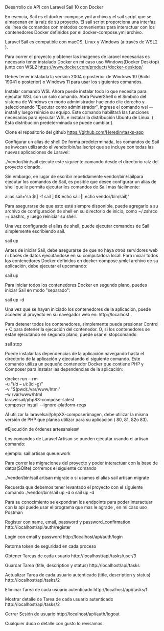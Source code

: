 Desarrollo de API con Laravel Sail 10 con Docker

En esencia, Sail es el docker-compose.yml archivo y el sail script que se almacenan en la raíz de su proyecto. El sail script proporciona una interfaz de línea de comandos con métodos convenientes para interactuar con los contenedores Docker definidos por el docker-compose.yml archivo.

Laravel Sail es compatible con macOS, Linux y Windows (a través de WSL2 ).

Para correr el proyecto y obtener las imagenes de laravel necesarias es necesario tener instalado Docker en mi caso uso Windows(Docker Desktop) junto con WSL2
https://www.docker.com/products/docker-desktop/

Debes tener instalada la versión 2004 o posterior de Windows 10 (Build 19041 o posterior) o Windows 11 para usar los siguientes comandos.

Instalar comando WSL
Ahora puede instalar todo lo que necesita para ejecutar WSL con un solo comando. Abra PowerShell o el Símbolo del sistema de Windows en modo administrador haciendo clic derecho y seleccionando "Ejecutar como administrador", ingrese el comando wsl --install y luego reinicie su equipo.
Este comando habilitará las funciones necesarias para ejecutar WSL e instalar la distribución Ubuntu de Linux. ( Esta distribución predeterminada se puede cambiar ).

Clone el repositorio del github
https://github.com/Heredin/tasks-app

Configurar un alias de shell
De forma predeterminada, los comandos de Sail se invocan utilizando el vendor/bin/sailscript que se incluye con todas las nuevas aplicaciones de Laravel:

./vendor/bin/sail ejecute este siguiente comando desde el directorio raíz del proyecto clonado.

Sin embargo, en lugar de escribir repetidamente vendor/bin/sailpara ejecutar los comandos de Sail, es posible que desee configurar un alias de shell que le permita ejecutar los comandos de Sail más fácilmente:

alias sail='sh $([ -f sail ] && echo sail || echo vendor/bin/sail)'

Para asegurarse de que esto esté siempre disponible, puede agregarlo a su archivo de configuración de shell en su directorio de inicio, como ~/.zshrco ~/.bashrc, y luego reiniciar su shell.

Una vez configurado el alias de shell, puede ejecutar comandos de Sail simplemente escribiendo sail.

sail up

Antes de iniciar Sail, debe asegurarse de que no haya otros servidores web ni bases de datos ejecutándose en su computadora local. Para iniciar todos los contenedores Docker definidos en docker-compose.ymlel archivo de su aplicación, debe ejecutar el upcomando:

sail up

Para iniciar todos los contenedores Docker en segundo plano, puedes iniciar Sail en modo "separado":

sail up -d

Una vez que se hayan iniciado los contenedores de la aplicación, puede acceder al proyecto en su navegador web en: http://localhost .

Para detener todos los contenedores, simplemente puede presionar Control + C para detener la ejecución del contenedor. O, si los contenedores se están ejecutando en segundo plano, puede usar el stopcomando:

sail stop

Puede instalar las dependencias de la aplicación navegando hasta el directorio de la aplicación y ejecutando el siguiente comando. Este comando utiliza un pequeño contenedor Docker que contiene PHP y Composer para instalar las dependencias de la aplicación:

docker run --rm \
 -u "$(id -u):$(id -g)" \
 -v "$(pwd):/var/www/html" \
 -w /var/www/html \
 laravelsail/php83-composer:latest \
 composer install --ignore-platform-reqs

Al utilizar la laravelsail/phpXX-composerimagen, debe utilizar la misma versión de PHP que planea utilizar para su aplicación ( 80, 81, 82o 83).

#Ejecución de órdenes artesanales#

Los comandos de Laravel Artisan se pueden ejecutar usando el artisan comando:

ejemplo: sail artisan queue:work

Para correr las migraciones del proyecto y poder interactuar con la base de datos(SQlite)
corremos el siguiente comando

./vendor/bin/sail artisan migrate o si usamos el alias
sail artisan migrate

Recuerda que debemos tener levantado el proyecto con el siguiente comando
./vendor/bin/sail up -d o sail up -d

Para su conocimiento se expondran los endpoints para poder interactuar con la api
puede usar el programa que mas le agrade , en mi caso uso Postman

Register con name, email, password y password_confirmation
http://localhost/api/auth/register

Login con email y password
http://localhost/api/auth/login

Retorna token de seguridad en cada proceso

Obtener Tareas de cada usuario
http://localhost/api/tasks/user/3

Guardar Tarea (title, description y status)
http://localhost/api/tasks

Actualizar Tarea de cada usuario autenticado (title, description y status)
http://localhost/api/tasks/2

Eliminar Tarea de cada usuario autenticado
http://localhost/api/tasks/1

Mostrar detalle de Tarea de cada usuario autenticado
http://localhost/api/tasks/2

Cerrar Sesión de usuario
http://localhost/api/auth/logout

Cualquier duda o detalle con gusto lo revisamos.

